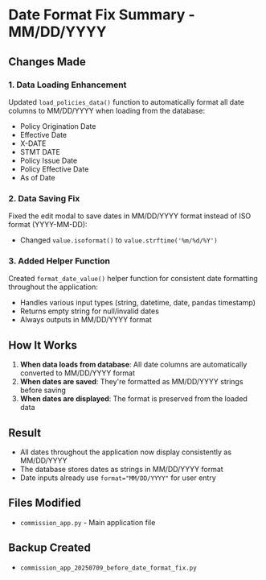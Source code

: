 # Date Format Fix Summary - MM/DD/YYYY

## Changes Made

### 1. Data Loading Enhancement
Updated `load_policies_data()` function to automatically format all date columns to MM/DD/YYYY when loading from the database:
- Policy Origination Date
- Effective Date  
- X-DATE
- STMT DATE
- Policy Issue Date
- Policy Effective Date
- As of Date

### 2. Data Saving Fix
Fixed the edit modal to save dates in MM/DD/YYYY format instead of ISO format (YYYY-MM-DD):
- Changed `value.isoformat()` to `value.strftime('%m/%d/%Y')`

### 3. Added Helper Function
Created `format_date_value()` helper function for consistent date formatting throughout the application:
- Handles various input types (string, datetime, date, pandas timestamp)
- Returns empty string for null/invalid dates
- Always outputs in MM/DD/YYYY format

## How It Works

1. **When data loads from database**: All date columns are automatically converted to MM/DD/YYYY format
2. **When dates are saved**: They're formatted as MM/DD/YYYY strings before saving
3. **When dates are displayed**: The format is preserved from the loaded data

## Result

- All dates throughout the application now display consistently as MM/DD/YYYY
- The database stores dates as strings in MM/DD/YYYY format
- Date inputs already use `format="MM/DD/YYYY"` for user entry

## Files Modified
- `commission_app.py` - Main application file

## Backup Created
- `commission_app_20250709_before_date_format_fix.py`